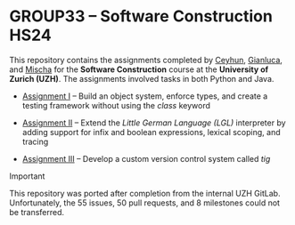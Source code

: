 # GROUP33 – Software Construction HS24

This repository contains the assignments completed by [Ceyhun](https://github.com/Agravlin), [Gianluca](https://github.com/Dreamfarer), and [Mischa](https://github.com/JMischa) for the **Software Construction** course at the **University of Zurich (UZH)**. The assignments involved tasks in both Python and Java.

- [Assignment I](https://github.com/Dreamfarer/software-construction-uzh-hs24/tree/main/SoCo_HS24-group_33-a1) – Build an object system, enforce types, and create a testing framework without using the *class* keyword

- [Assignment II](https://github.com/Dreamfarer/software-construction-uzh-hs24/tree/main/SoCo_HS24-group_33-a2) – Extend the *Little German Language (LGL)* interpreter by adding support for infix and boolean expressions, lexical scoping, and tracing

- [Assignment III](https://github.com/Dreamfarer/software-construction-uzh-hs24/tree/main/SoCo_HS24-group_33-a3) – Develop a custom version control system called *tig*

> [!IMPORTANT]  
> This repository was ported after completion from the internal UZH GitLab. Unfortunately, the 55 issues, 50 pull requests, and 8 milestones could not be transferred.